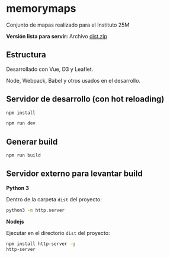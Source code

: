 # memorymaps
Conjunto de mapas realizado para el Instituto 25M

**Versión lista para servir:** Archivo [dist.zip](/dist.zip)

## Estructura

Desarrollado con Vue, D3 y Leaflet.

Node, Webpack, Babel y otros usados en el desarrollo.

## Servidor de desarrollo (con hot reloading)

``` bash
npm install

npm run dev
```

## Generar build

``` bash
npm run build
```

## Servidor externo para levantar build

**Python 3**

Dentro de la carpeta `dist` del proyecto:

``` bash
python3 -m http.server
```

**Nodejs**

Ejecutar en el directorio `dist` del proyecto:

``` bash
npm install http-server -g
http-server
```
